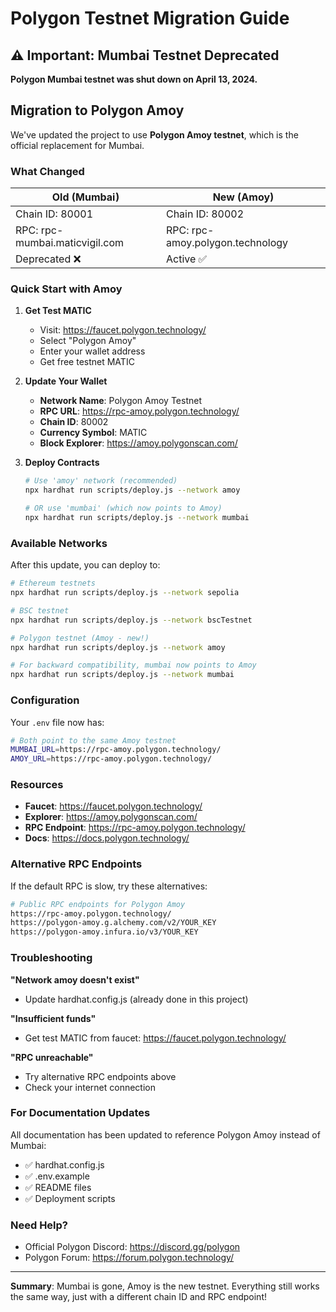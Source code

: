# Polygon Testnet Migration Guide

## ⚠️ Important: Mumbai Testnet Deprecated

**Polygon Mumbai testnet was shut down on April 13, 2024.**

## Migration to Polygon Amoy

We've updated the project to use **Polygon Amoy testnet**, which is the official replacement for Mumbai.

### What Changed

| Old (Mumbai)                   | New (Amoy)                       |
| ------------------------------ | -------------------------------- |
| Chain ID: 80001                | Chain ID: 80002                  |
| RPC: rpc-mumbai.maticvigil.com | RPC: rpc-amoy.polygon.technology |
| Deprecated ❌                  | Active ✅                        |

### Quick Start with Amoy

1. **Get Test MATIC**

   - Visit: https://faucet.polygon.technology/
   - Select "Polygon Amoy"
   - Enter your wallet address
   - Get free testnet MATIC

2. **Update Your Wallet**

   - **Network Name**: Polygon Amoy Testnet
   - **RPC URL**: https://rpc-amoy.polygon.technology/
   - **Chain ID**: 80002
   - **Currency Symbol**: MATIC
   - **Block Explorer**: https://amoy.polygonscan.com/

3. **Deploy Contracts**

   ```bash
   # Use 'amoy' network (recommended)
   npx hardhat run scripts/deploy.js --network amoy

   # OR use 'mumbai' (which now points to Amoy)
   npx hardhat run scripts/deploy.js --network mumbai
   ```

### Available Networks

After this update, you can deploy to:

```bash
# Ethereum testnets
npx hardhat run scripts/deploy.js --network sepolia

# BSC testnet
npx hardhat run scripts/deploy.js --network bscTestnet

# Polygon testnet (Amoy - new!)
npx hardhat run scripts/deploy.js --network amoy

# For backward compatibility, mumbai now points to Amoy
npx hardhat run scripts/deploy.js --network mumbai
```

### Configuration

Your `.env` file now has:

```bash
# Both point to the same Amoy testnet
MUMBAI_URL=https://rpc-amoy.polygon.technology/
AMOY_URL=https://rpc-amoy.polygon.technology/
```

### Resources

- **Faucet**: https://faucet.polygon.technology/
- **Explorer**: https://amoy.polygonscan.com/
- **RPC Endpoint**: https://rpc-amoy.polygon.technology/
- **Docs**: https://docs.polygon.technology/

### Alternative RPC Endpoints

If the default RPC is slow, try these alternatives:

```bash
# Public RPC endpoints for Polygon Amoy
https://rpc-amoy.polygon.technology/
https://polygon-amoy.g.alchemy.com/v2/YOUR_KEY
https://polygon-amoy.infura.io/v3/YOUR_KEY
```

### Troubleshooting

**"Network amoy doesn't exist"**

- Update hardhat.config.js (already done in this project)

**"Insufficient funds"**

- Get test MATIC from faucet: https://faucet.polygon.technology/

**"RPC unreachable"**

- Try alternative RPC endpoints above
- Check your internet connection

### For Documentation Updates

All documentation has been updated to reference Polygon Amoy instead of Mumbai:

- ✅ hardhat.config.js
- ✅ .env.example
- ✅ README files
- ✅ Deployment scripts

### Need Help?

- Official Polygon Discord: https://discord.gg/polygon
- Polygon Forum: https://forum.polygon.technology/

---

**Summary**: Mumbai is gone, Amoy is the new testnet. Everything still works the same way, just with a different chain ID and RPC endpoint!
